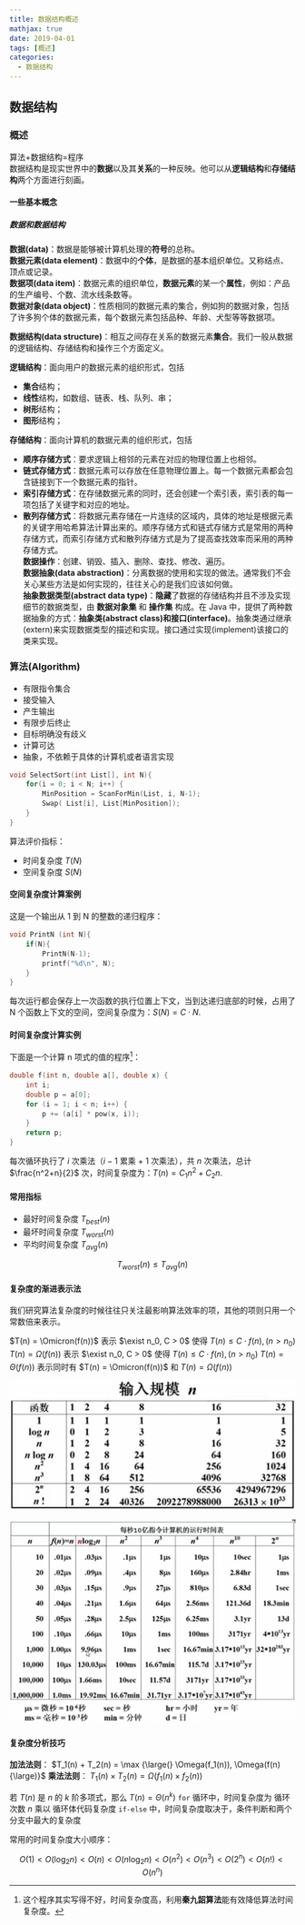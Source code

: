 ```yaml
---
title: 数据结构概述
mathjax: true
date: 2019-04-01
tags: [概述]
categories:
  - 数据结构
---
```


## 数据结构

### 概述

算法+数据结构=程序  
数据结构是现实世界中的**数据**以及其**关系**的一种反映。他可以从**逻辑结构**和**存储结构**两个方面进行刻画。

#### 一些基本概念

##### 数据和数据结构

**数据(data)**：数据是能够被计算机处理的**符号**的总称。  
**数据元素(data element)**：数据中的**个体**，是数据的基本组织单位。又称结点、顶点或记录。  
**数据项(data item)**：数据元素的组织单位，**数据元素**的某一个**属性**，例如：产品的生产编号、个数、流水线条数等。  
**数据对象(data object)**：性质相同的数据元素的集合，例如狗的数据对象，包括了许多狗个体的数据元素，每个数据元素包括品种、年龄、犬型等等数据项。

**数据结构(data structure)**：相互之间存在关系的数据元素**集合**。我们一般从数据的逻辑结构、存储结构和操作三个方面定义。

**逻辑结构**：面向用户的数据元素的组织形式，包括

- **集合**结构；
- **线性**结构，如数组、链表、栈、队列、串；
- **树形**结构；
- **图形**结构；

**存储结构**：面向计算机的数据元素的组织形式，包括

- **顺序存储方式**：要求逻辑上相邻的元素在对应的物理位置上也相邻。
- **链式存储方式**：数据元素可以存放在任意物理位置上。每一个数据元素都会包含链接到下一个数据元素的指针。
- **索引存储方式**：在存储数据元素的同时，还会创建一个索引表，索引表的每一项包括了关键字和对应的地址。
- **散列存储方式**：将数据元素存储在一片连续的区域内，具体的地址是根据元素的关键字用哈希算法计算出来的。顺序存储方式和链式存储方式是常用的两种存储方式，而索引存储方式和散列存储方式是为了提高查找效率而采用的两种存储方式。  
  **数据操作**：创建、销毁、插入、删除、查找、修改、遍历。  
  **数据抽象(data abstraction)**：分离数据的使用和实现的做法。通常我们不会关心某些方法是如何实现的，往往关心的是我们应该如何做。  
  **抽象数据类型(abstract data type)**：**隐藏**了数据的存储结构并且不涉及实现细节的数据类型，由 **数据对象集** 和 **操作集** 构成。在 Java 中，提供了两种数据抽象的方式：**抽象类(abstract class)**和**接口(interface)**。抽象类通过继承(extern)来实现数据类型的描述和实现。接口通过实现(implement)该接口的类来实现。

### 算法(Algorithm)

- 有限指令集合
- 接受输入
- 产生输出
- 有限步后终止
- 目标明确没有歧义
- 计算可达
- 抽象，不依赖于具体的计算机或者语言实现

```c
void SelectSort(int List[], int N){
    for(i = 0; i < N; i++) {
        MinPosition = ScanForMin(List, i, N-1);
        Swap( List[i], List[MinPosition]);
    }
}
```

算法评价指标：

- 时间复杂度 $T(N)$
- 空间复杂度 $S(N)$

#### 空间复杂度计算案例

这是一个输出从 1 到 N 的整数的递归程序：

```c
void PrintN (int N){
    if(N){
        PrintN(N-1);
        printf("%d\n", N);
    }
}
```

每次运行都会保存上一次函数的执行位置上下文，当到达递归底部的时候，占用了 N 个函数上下文的空间，空间复杂度为：$S(N) = C \cdot N$.

#### 时间复杂度计算实例

下面是一个计算 n 项式的值的程序[^1]：

[^1]: 这个程序其实写得不好，时间复杂度高，利用**秦九韶算法**能有效降低算法时间复杂度。

```c
double f(int n, double a[], double x) {
    int i;
    double p = a[0];
    for (i = 1; i < n; i++) {
        p += (a[i] * pow(x, i));
    }
    return p;
}
```

每次循环执行了 $i$ 次乘法（$i-1$ 累乘 + 1 次乘法），共 $n$ 次乘法，总计 $\frac{n^2+n}{2}$ 次，时间复杂度为：$T(n) = C_1 n^2 + C_2 n$.

#### 常用指标

- 最好时间复杂度 $T_{best}(n)$
- 最坏时间复杂度 $T_{worst}(n)$
- 平均时间复杂度 $T_{avg}(n)$

$$
T_{worst}(n) \le T_{avg}(n)
$$

#### 复杂度的渐进表示法

我们研究算法复杂度的时候往往只关注最影响算法效率的项，其他的项则只用一个常数倍来表示。

$T(n) = \Omicron(f(n))$ 表示 $\exist n_0, C > 0$ 使得 $T(n) \le C  \cdot f(n),(n > n_0)$
$T(n) = \Omega(f(n))$ 表示 $\exist n_0, C > 0$ 使得 $T(n) \le C  \cdot f(n),(n > n_0)$
$T(n) = \Theta(f(n))$ 表示同时有 $T(n) = \Omicron(f(n))$ 和 $T(n) = \Omega(f(n))$

![picture 39](../../../assets/%E6%95%B0%E6%8D%AE%E7%BB%93%E6%9E%84/%E6%95%B0%E6%8D%AE%E7%BB%93%E6%9E%84%E6%A6%82%E8%BF%B0/ece2cff3581fa6152fb182a9eb8e91cbbff628677d779de25f9056c0350fe179.png)

![picture 40](../../../assets/%E6%95%B0%E6%8D%AE%E7%BB%93%E6%9E%84/%E6%95%B0%E6%8D%AE%E7%BB%93%E6%9E%84%E6%A6%82%E8%BF%B0/58b9dbb3fa8334910d47eac775530dfaac4f2b35d4fc471d0145ad1ee3e339c2.png)

#### 复杂度分析技巧

**加法法则**：
$T_1(n) + T_2(n) = \max {\large(} \Omega(f_1(n)), \Omega(f(n) {\large)}$
**乘法法则**：
$T_1(n) \times T_2(n) = \Omega(f_1(n) \times f_2(n))$

若 $T(n)$ 是 $n$ 的 $k$ 阶多项式，那么 $T(n) = \Theta(n^k)$
`for` 循环中，时间复杂度为 循环次数 $n$ 乘以 循环体代码复杂度
`if-else` 中，时间复杂度取决于，条件判断和两个分支中最大的复杂度

常用的时间复杂度大小顺序：

$$
O(1) \lt O(\log_2n) \lt O(n) \lt O(n\log_2n) \lt O(n^2) \lt O(n^3) \lt O(2^n) \lt O(n!) \lt O(n^n)
$$
